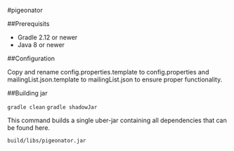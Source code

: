 #pigeonator

##Prerequisits

* Gradle 2.12 or newer
* Java 8 or newer

##Configuration

Copy and rename config.properties.template to config.properties and mailingList.json.template to mailingList.json to ensure proper functionality.

##Building jar

`gradle clean`
`gradle shadowJar`

This command builds a single uber-jar containing all dependencies that can be found here.

```
build/libs/pigeonator.jar
```